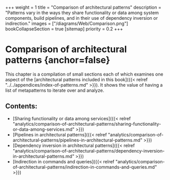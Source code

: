 +++
weight = 1
title = "Comparison of architectural patterns"
description = "Patterns vary in the ways they share functionality or data among system components, build pipelines, and in their use of dependency inversion or indirection."
images = ["/diagrams/Web/Comparison.png"]
bookCollapseSection = true
[sitemap]
  priority = 0.2
+++

# Comparison of architectural patterns {anchor=false}

This chapter is a compilation of small sections each of which examines one aspect of the [architectural patterns included in this book]({{< relref "../../appendices/index-of-patterns.md" >}})\. It shows the value of having a list of metapatterns to iterate over and analyze\.

## Contents:

<nav>

- [Sharing functionality or data among services]({{< relref "analytics/comparison-of-architectural-patterns/sharing-functionality-or-data-among-services.md" >}})
- [Pipelines in architectural patterns]({{< relref "analytics/comparison-of-architectural-patterns/pipelines-in-architectural-patterns.md" >}})
- [Dependency inversion in architectural patterns]({{< relref "analytics/comparison-of-architectural-patterns/dependency-inversion-in-architectural-patterns.md" >}})
- [Indirection in commands and queries]({{< relref "analytics/comparison-of-architectural-patterns/indirection-in-commands-and-queries.md" >}})

</nav>